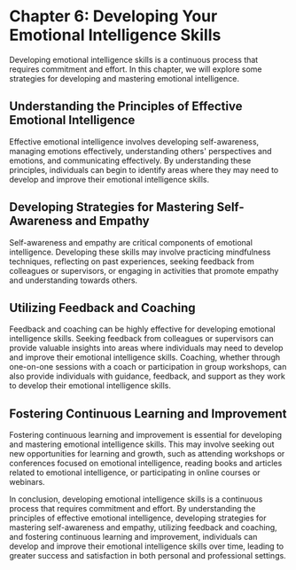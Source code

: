 Chapter 6: Developing Your Emotional Intelligence Skills
========================================================

Developing emotional intelligence skills is a continuous process that requires commitment and effort. In this chapter, we will explore some strategies for developing and mastering emotional intelligence.

Understanding the Principles of Effective Emotional Intelligence
----------------------------------------------------------------

Effective emotional intelligence involves developing self-awareness, managing emotions effectively, understanding others' perspectives and emotions, and communicating effectively. By understanding these principles, individuals can begin to identify areas where they may need to develop and improve their emotional intelligence skills.

Developing Strategies for Mastering Self-Awareness and Empathy
--------------------------------------------------------------

Self-awareness and empathy are critical components of emotional intelligence. Developing these skills may involve practicing mindfulness techniques, reflecting on past experiences, seeking feedback from colleagues or supervisors, or engaging in activities that promote empathy and understanding towards others.

Utilizing Feedback and Coaching
-------------------------------

Feedback and coaching can be highly effective for developing emotional intelligence skills. Seeking feedback from colleagues or supervisors can provide valuable insights into areas where individuals may need to develop and improve their emotional intelligence skills. Coaching, whether through one-on-one sessions with a coach or participation in group workshops, can also provide individuals with guidance, feedback, and support as they work to develop their emotional intelligence skills.

Fostering Continuous Learning and Improvement
---------------------------------------------

Fostering continuous learning and improvement is essential for developing and mastering emotional intelligence skills. This may involve seeking out new opportunities for learning and growth, such as attending workshops or conferences focused on emotional intelligence, reading books and articles related to emotional intelligence, or participating in online courses or webinars.

In conclusion, developing emotional intelligence skills is a continuous process that requires commitment and effort. By understanding the principles of effective emotional intelligence, developing strategies for mastering self-awareness and empathy, utilizing feedback and coaching, and fostering continuous learning and improvement, individuals can develop and improve their emotional intelligence skills over time, leading to greater success and satisfaction in both personal and professional settings.

